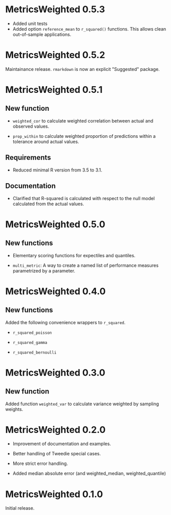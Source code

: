 # MetricsWeighted 0.5.3

- Added unit tests
- Added option `reference_mean` to `r_squared()` functions. This allows clean out-of-sample applications.

# MetricsWeighted 0.5.2

Maintainance release. `rmarkdown` is now an explicit "Suggested" package.

# MetricsWeighted 0.5.1

## New function

- `weighted_cor` to calculate weighted correlation between actual and observed values.

- `prop_within` to calculate weighted proportion of predictions within a tolerance around actual values.

## Requirements

- Reduced minimal R version from 3.5 to 3.1.

## Documentation

- Clarified that R-squared is calculated with respect to the null model calculated from the actual values.

# MetricsWeighted 0.5.0

## New functions

- Elementary scoring functions for expectiles and quantiles.

- `multi_metric`: A way to create a named list of performance measures parametrized by a parameter.

# MetricsWeighted 0.4.0

## New functions

Added the following convenience wrappers to `r_squared`.

- `r_squared_poisson`

- `r_squared_gamma`

- `r_squared_bernoulli`

# MetricsWeighted 0.3.0

## New function

Added function `weighted_var` to calculate variance weighted by sampling weights.

# MetricsWeighted 0.2.0

- Improvement of documentation and examples. 

- Better handling of Tweedie special cases.

- More strict error handling.

- Added median absolute error (and weighted_median, weighted_quantile)

# MetricsWeighted 0.1.0

Initial release.
